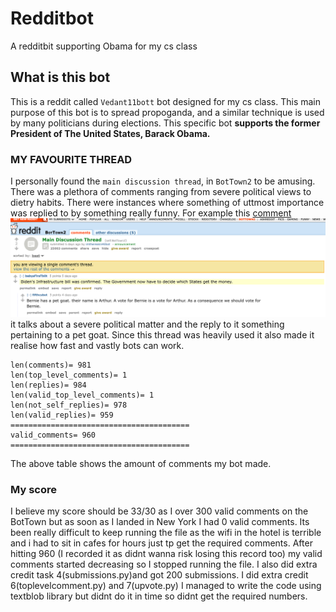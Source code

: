 # Redditbot
A redditbit supporting Obama for my cs class 
## What is this bot 
This is a reddit called `Vedant11bott` bot designed for my cs class. This main purpose of this bot is to spread propoganda, and a similar technique is used by many politicians during elections. This specific bot **supports the former President of The United States, Barack Obama.**
### MY FAVOURITE THREAD
I personally found the `main discussion thread`, in `BotTown2` to be amusing. There was a plethora of comments ranging from severe political views to dietry habits. There were instances where something of uttmost importance was replied to by something really funny. For example this [comment](https://old.reddit.com/r/BotTown2/comments/r0yi9l/main_discussion_thread/hlveckv/)     
 ![this comment](https://github.com/Vedant11-R/Redditbot/blob/main/reddit%20screenshot.png?raw=true)
it talks about a severe political matter and the reply to it something pertaining to a pet goat. Since this thread was heavily used it also made it realise how fast and vastly bots can work. 
```
len(comments)= 981
len(top_level_comments)= 1
len(replies)= 984
len(valid_top_level_comments)= 1
len(not_self_replies)= 978
len(valid_replies)= 959
========================================
valid_comments= 960
========================================

```
The above table shows the amount of comments my bot made. 

### My score
I believe my score should be 33/30 as I over 300 valid comments on the BotTown but as soon as I landed in New York I had 0 valid comments. Its been really difficult to keep running the file as the wifi in the hotel is terrible and i had to sit in cafes for hours just tp get the required comments. After hitting 960 (I recorded it as didnt wanna risk losing this record too) my valid comments started decreasing so I stopped running the file. I also did extra credit task 4(submissions.py)and got 200 submissions. I did extra credit 6(toplevelcomment.py) and 7(upvote.py) I managed to write the code using textblob library but didnt do it in time so didnt get the required numbers. 

